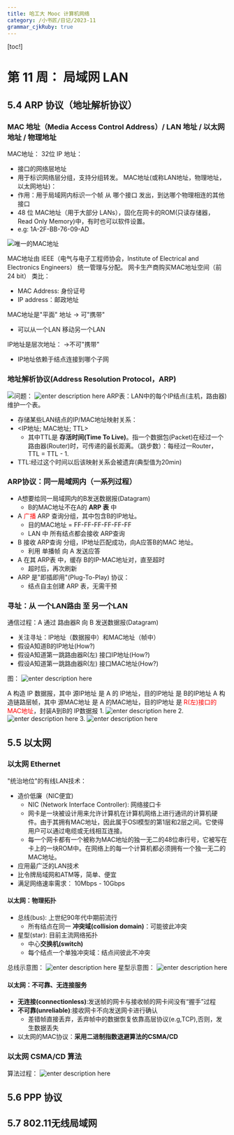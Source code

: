 ```yaml
---
title: 哈工大 Mooc 计算机网络
category: /小书匠/日记/2023-11
grammar_cjkRuby: true
---
```

[toc!]

# 第 11 周： 局域网 LAN
## 5.4 ARP 协议（地址解析协议）
### MAC 地址（Media Access Control Address）/ LAN 地址 / 以太网地址 / 物理地址
MAC地址： 32位 IP 地址：
- 接口的网络层地址
- 用于标识网络层分组，支持分组转发。
MAC地址(或称LAN地址，物理地址，以太网地址)：
- 作用：用于局域网内标识一个帧 从 哪个接口 发出，到达哪个物理相连的其他接口
- 48 位 MAC地址（用于大部分 LANs），固化在网卡的ROM(只读存储器，Read Only Memory)中，有时也可以软件设置。
- e.g: 1A-2F-BB-76-09-AD

![唯一的MAC地址](./images/1700817884796.png)

MAC地址由 IEEE（电气与电子工程师协会，Institute of Electrical and Electronics Engineers） 统一管理与分配。
网卡生产商购买MAC地址空间（前24 bit）
类比：
- MAC Address: 身份证号
- IP address：邮政地址

MAC地址是"平面" 地址 -> 可"携带"
- 可以从一个LAN 移动另一个LAN
 
IP地址是层次地址： ->不可"携带"
- IP地址依赖于结点连接到哪个子网

### 地址解析协议(Address Resolution Protocol，ARP)
![问题：](./images/1700818610861.png)
![enter description here](./images/1700818983572.png)
ARP表：LAN中的每个IP结点(主机，路由器)维护一个表。
- 存储某些LAN结点的IP/MAC地址映射关系：
- <IP地址; MAC地址; TTL>
	- 其中TTL是 **存活时间(Time To Live)**。指一个数据包(Packet)在经过一个路由器(Router)时，可传递的最长距离。（跳步数）：每经过一Router，TTL = TTL - 1.
- TTL:经过这个时间以后该映射关系会被遗弃(典型值为20min)

### ARP协议：同一局域网内（一系列过程）
- A想要给同一局域网内的B发送数据报(Datagram)
	- B的MAC地址不在A的 **ARP 表** 中
- A <font color="red">广播</font> ARP 查询分组，其中包含B的IP地址。
	- 目的MAC地址 = FF-FF-FF-FF-FF-FF
	- LAN 中 所有结点都会接收 ARP查询
- B 接收 ARP查询 分组，IP地址匹配成功，向A应答B的MAC 地址。
	- 利用 单播帧 向 A 发送应答
- A 在其 ARP表 中，缓存 B的IP-MAC地址对，直至超时
	- 超时后，再次刷新
- ARP 是"即插即用"(Plug-To-Play) 协议：
	- 结点自主创建 ARP 表，无需干预

### 寻址：从 一个LAN路由 至 另一个LAN
通信过程：A 通过 路由器R 向 B 发送数据报(Datagram)
- 关注寻址：IP地址（数据报中）和MAC地址（帧中）
- 假设A知道B的IP地址(How?)
- 假设A知道第一跳路由器R(左) 接口IP地址(How?)
- 假设A知道第一跳路由器R(左) 接口MAC地址(How?)

图：
![enter description here](./images/1700836841582.png)

A 构造 IP 数据报，其中 源IP地址 是 A 的 IP地址，目的IP地址 是 B的IP地址
A 构造链路层帧，其中 源MAC地址 是 A 的MAC地址，目的IP地址 是  <font color="red">R(左)接口的MAC地址</font>，封装A到B的 IP数据报
1.
![enter description here](./images/1700839110275.png)
2.![enter description here](./images/1700839139451.png)
3.
![enter description here](./images/1700839179319.png)
## 5.5 以太网
### 以太网 Ethernet
"统治地位"的有线LAN技术：
- 造价低廉（NIC便宜)
	- NIC (Network Interface Controller): 网络接口卡
	- 网卡是一块被设计用来允许计算机在计算机网络上进行通讯的计算机硬件。由于其拥有MAC地址，因此属于OSI模型的第1层和2层之间。它使得用户可以通过电缆或无线相互连接。
	- 每一个网卡都有一个被称为MAC地址的独一无二的48位串行号，它被写在卡上的一块ROM中。在网络上的每一个计算机都必须拥有一个独一无二的MAC地址。
- 应用最广泛的LAN技术
- 比令牌局域网和ATM等，简单、便宜
- 满足网络速率需求： 10Mbps - 10Gbps

#### 以太网：物理拓扑
- 总线(bus): 上世纪90年代中期前流行
	- 所有结点在同一 **冲突域(collision domain)**：可能彼此冲突
- 星型(star): 目前主流网络拓扑
	- 中心**交换机(switch)**
	- 每个结点一个单独冲突域：结点间彼此不冲突

总线示意图：
![enter description here](./images/1700842736380.png)
星型示意图：
![enter description here](./images/1700842761081.png)

#### 以太网：不可靠、无连接服务
- **无连接(connectionless)**:发送帧的网卡与接收帧的网卡间没有“握手”过程
- **不可靠(unreliable)**:接收网卡不向发送网卡进行确认
	- 差错帧直接丢弃，丢弃帧中的数据恢复依靠高层协议(e.g,TCP),否则，发生数据丢失
- 以太网的MAC协议：**采用二进制指数退避算法的CSMA/CD**

### 以太网 CSMA/CD 算法
算法过程：
![enter description here](./images/1700843049685.png)




## 5.6 PPP 协议
## 5.7 802.11无线局域网
